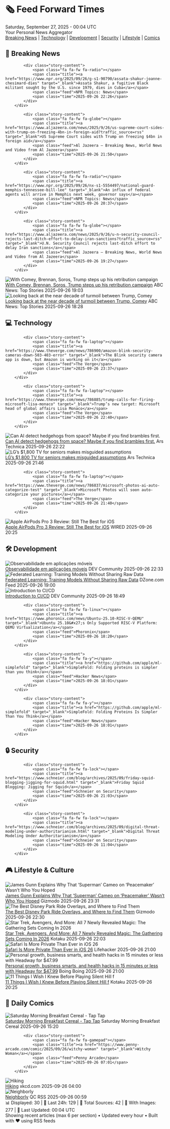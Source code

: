 <!-- Processing 54 RSS feeds at 2025-09-27 00:04:31 UTC -->
<!-- Processing: XKCD -->
<!-- Processing: Penny Arcade -->
<!-- Processing: Poorly Drawn Lines -->
<!-- Processing: Garfield -->
<!-- Processing: Dilbert -->
<!-- Processing: Cyanide & Happiness -->
<!-- Processing: Questionable Content -->
<!-- Processing: Girl Genius -->
<!-- Processing: CNN Breaking News -->
<!-- Processing: BBC World News -->
<!-- Processing: BBC Breaking News -->
<!-- Processing: CBC News -->
<!-- Error processing https://rss.cbc.ca/lineup/topstories.xml: The read operation timed out -->
<!-- Processing: Reuters Top News -->
<!-- Processing: Reuters World News -->
<!-- Processing: Guardian World News -->
<!-- Processing: The Verge -->
<!-- Processing: Ars Technica -->
<!-- Processing: O'Reilly Radar -->
<!-- Processing: Slashdot -->
<!-- Processing: Lobsters Python -->
<!-- Processing: Phoronix Linux News -->
<!-- Processing: DistroWatch -->
<!-- Processing: Linux.com -->
<!-- Processing: GitLab Blog -->
<!-- Processing: The Pragmatic Engineer -->
<!-- Processing: Lifehacker -->
<!-- Processing: Gizmodo -->
<!-- Processing: Boing Boing -->
<!-- Processing: Krebs on Security -->
<!-- Generated 5 new posts out of 29 feeds processed -->
<div class="newspaper-header">
    <h1 class="newspaper-title">🗞️ Feed Forward Times</h1>
    <div class="newspaper-date">Saturday, September 27, 2025 - 00:04 UTC</div>
    <div class="newspaper-subtitle">Your Personal News Aggregator</div>
</div>

<div class="newspaper-nav">
    <a href="#breaking">Breaking News</a> |
    <a href="#tech">Technology</a> |
    <a href="#dev">Development</a> |
    <a href="#security">Security</a> |
    <a href="#lifestyle">Lifestyle</a> |
    <a href="#webcomics">Comics</a>
</div>

<div class="news-section breaking-news" id="breaking">
<h2 class="section-header">🚨 Breaking News</h2>
<div class="stories-container">
<div class="story">
            
            <div class="story-content">
                <span class="fa fa-fw fa-radio"></span>
                <span class="title"><a href="https://www.npr.org/2025/09/26/g-s1-90790/assata-shakur-joanne-chesimard-dies" target="_blank">Assata Shakur, a fugitive Black militant sought by the U.S. since 1979, dies in Cuba</a></span>
                <span class="feed">NPR Topics: News</span>
                <span class="time">2025-09-26 22:26</span>
            </div>
        </div>
<div class="story">
            
            <div class="story-content">
                <span class="fa fa-fw fa-globe"></span>
                <span class="title"><a href="https://www.aljazeera.com/news/2025/9/26/us-supreme-court-sides-with-trump-on-freezing-4bn-in-foreign-aid?traffic_source=rss" target="_blank">US Supreme Court sides with Trump on freezing $4bn in foreign aid</a></span>
                <span class="feed">Al Jazeera – Breaking News, World News and Video from Al Jazeera</span>
                <span class="time">2025-09-26 21:50</span>
            </div>
        </div>
<div class="story">
            
            <div class="story-content">
                <span class="fa fa-fw fa-radio"></span>
                <span class="title"><a href="https://www.npr.org/2025/09/26/nx-s1-5554497/national-guard-memphis-tennessee-bill-lee" target="_blank">An influx of federal agents will arrive in Memphis next week, governor says</a></span>
                <span class="feed">NPR Topics: News</span>
                <span class="time">2025-09-26 20:37</span>
            </div>
        </div>
<div class="story">
            
            <div class="story-content">
                <span class="fa fa-fw fa-globe"></span>
                <span class="title"><a href="https://www.aljazeera.com/news/2025/9/26/u-n-security-council-rejects-last-ditch-effort-to-delay-iran-sanctions?traffic_source=rss" target="_blank">U.N. Security Council rejects last-ditch effort to delay Iran sanctions</a></span>
                <span class="feed">Al Jazeera – Breaking News, World News and Video from Al Jazeera</span>
                <span class="time">2025-09-26 19:27</span>
            </div>
        </div>
<div class="story">
            <img src="https://s.abcnews.com/images/US/doanld-trump-8-epa-gmh-250926_1758900063960_hpMain_4x3t_384.jpg" alt="With Comey, Brennan, Soros, Trump steps up his retribution campaign" class="story-image" loading="lazy" onerror="this.style.display='none'">
            <div class="story-content">
                <span class="fa fa-fw fa-tv"></span>
                <span class="title"><a href="https://abcnews.go.com/US/comey-brennan-soros-trump-steps-retribution-campaign/story?id=125972721" target="_blank">With Comey, Brennan, Soros, Trump steps up his retribution campaign</a></span>
                <span class="feed">ABC News: Top Stories</span>
                <span class="time">2025-09-26 19:03</span>
            </div>
        </div>
<div class="story">
            <img src="https://s.abcnews.com/images/Politics/trump-comey-gty-jef-250926_1758907299024_hpMain_4x3t_384.jpg" alt="Looking back at the near decade of turmoil between Trump, Comey" class="story-image" loading="lazy" onerror="this.style.display='none'">
            <div class="story-content">
                <span class="fa fa-fw fa-tv"></span>
                <span class="title"><a href="https://abcnews.go.com/Politics/back-decade-turmoil-trump-comey/story?id=125970714" target="_blank">Looking back at the near decade of turmoil between Trump, Comey</a></span>
                <span class="feed">ABC News: Top Stories</span>
                <span class="time">2025-09-26 18:28</span>
            </div>
        </div>
</div>
</div>
<div class="news-section tech-news" id="tech">
<h2 class="section-header">💻 Technology</h2>
<div class="stories-container">
<div class="story">
            
            <div class="story-content">
                <span class="fa fa-fw fa-laptop"></span>
                <span class="title"><a href="https://www.theverge.com/news/786900/amazon-blink-security-cameras-down-503-403-error" target="_blank">The Blink security camera app is down, but Amazon is working on it</a></span>
                <span class="feed">The Verge</span>
                <span class="time">2025-09-26 23:37</span>
            </div>
        </div>
<div class="story">
            
            <div class="story-content">
                <span class="fa fa-fw fa-laptop"></span>
                <span class="title"><a href="https://www.theverge.com/news/786885/trump-calls-for-firing-microsoft-lisa-monaco" target="_blank">Trump’s new target: Microsoft head of global affairs Lisa Monaco</a></span>
                <span class="feed">The Verge</span>
                <span class="time">2025-09-26 22:40</span>
            </div>
        </div>
<div class="story">
            <img src="https://cdn.arstechnica.net/wp-content/uploads/2025/09/uk_hedgehog_1-500x500-1758922155.jpg" alt="Can AI detect hedgehogs from space? Maybe if you find brambles first." class="story-image" loading="lazy" onerror="this.style.display='none'">
            <div class="story-content">
                <span class="fa fa-fw fa-cog"></span>
                <span class="title"><a href="https://arstechnica.com/ai/2025/09/can-ai-detect-hedgehogs-from-space-maybe-if-you-find-brambles-first/" target="_blank">Can AI detect hedgehogs from space? Maybe if you find brambles first.</a></span>
                <span class="feed">Ars Technica</span>
                <span class="time">2025-09-26 22:22</span>
            </div>
        </div>
<div class="story">
            <img src="https://cdn.arstechnica.net/wp-content/uploads/2025/09/2509-lg-easytv-1-500x500-1758917141.jpg" alt="LG’s $1,800 TV for seniors makes misguided assumptions" class="story-image" loading="lazy" onerror="this.style.display='none'">
            <div class="story-content">
                <span class="fa fa-fw fa-cog"></span>
                <span class="title"><a href="https://arstechnica.com/gadgets/2025/09/lgs-1800-tv-for-seniors-comes-with-an-upcharge-and-ai-button/" target="_blank">LG’s $1,800 TV for seniors makes misguided assumptions</a></span>
                <span class="feed">Ars Technica</span>
                <span class="time">2025-09-26 21:46</span>
            </div>
        </div>
<div class="story">
            
            <div class="story-content">
                <span class="fa fa-fw fa-laptop"></span>
                <span class="title"><a href="https://www.theverge.com/news/786837/microsoft-photos-ai-auto-categorize-test" target="_blank">Microsoft Photos will soon auto-categorize your pictures</a></span>
                <span class="feed">The Verge</span>
                <span class="time">2025-09-26 21:40</span>
            </div>
        </div>
<div class="story">
            <img src="https://media.wired.com/photos/68d6f512a10e9fa625d46eac/master/pass/Review-%20Apple%20AirPods%20Pro%203.png" alt="Apple AirPods Pro 3 Review: Still The Best for iOS" class="story-image" loading="lazy" onerror="this.style.display='none'">
            <div class="story-content">
                <span class="fa fa-fw fa-bolt"></span>
                <span class="title"><a href="https://www.wired.com/review/apple-airpods-pro-3/" target="_blank">Apple AirPods Pro 3 Review: Still The Best for iOS</a></span>
                <span class="feed">WIRED</span>
                <span class="time">2025-09-26 20:25</span>
            </div>
        </div>
</div>
</div>
<div class="news-section dev-news" id="dev">
<h2 class="section-header">🛠️ Development</h2>
<div class="stories-container">
<div class="story">
            <img src="https://media2.dev.to/dynamic/image/width=800%2Cheight=%2Cfit=scale-down%2Cgravity=auto%2Cformat=auto/https%3A%2F%2Fdev-to-uploads.s3.amazonaws.com%2Fuploads%2Farticles%2Fugi4drjyevhfwwggyxiq.png" alt="Observabilidade em aplicações móveis" class="story-image" loading="lazy" onerror="this.style.display='none'">
            <div class="story-content">
                <span class="fa fa-fw fa-code"></span>
                <span class="title"><a href="https://dev.to/wps13/observabilidade-em-aplicacoes-moveis-2bfi" target="_blank">Observabilidade em aplicações móveis</a></span>
                <span class="feed">DEV Community</span>
                <span class="time">2025-09-26 22:33</span>
            </div>
        </div>
<div class="story">
            <img src="https://dz2cdn1.dzone.com/thumbnail?fid=18662922&w=600" alt="Federated Learning: Training Models Without Sharing Raw Data" class="story-image" loading="lazy" onerror="this.style.display='none'">
            <div class="story-content">
                <span class="fa fa-fw fa-newspaper"></span>
                <span class="title"><a href="https://dzone.com/articles/federated-learning-training-models-without-sharing" target="_blank">Federated Learning: Training Models Without Sharing Raw Data</a></span>
                <span class="feed">DZone.com Feed</span>
                <span class="time">2025-09-26 19:00</span>
            </div>
        </div>
<div class="story">
            <img src="https://media2.dev.to/dynamic/image/width=800%2Cheight=%2Cfit=scale-down%2Cgravity=auto%2Cformat=auto/https%3A%2F%2Fdev-to-uploads.s3.amazonaws.com%2Fuploads%2Farticles%2F2zgmnbtmvl2ylww7691i.png" alt="Introduction to CI/CD" class="story-image" loading="lazy" onerror="this.style.display='none'">
            <div class="story-content">
                <span class="fa fa-fw fa-code"></span>
                <span class="title"><a href="https://dev.to/locnguyenpv/introduction-to-cicd-2nfg" target="_blank">Introduction to CI/CD</a></span>
                <span class="feed">DEV Community</span>
                <span class="time">2025-09-26 18:49</span>
            </div>
        </div>
<div class="story">
            
            <div class="story-content">
                <span class="fa fa-fw fa-linux"></span>
                <span class="title"><a href="https://www.phoronix.com/news/Ubuntu-25.10-RISC-V-QEMU" target="_blank">Ubuntu 25.10&#x27;s Only Supported RISC-V Platform: QEMU Virtualization</a></span>
                <span class="feed">Phoronix</span>
                <span class="time">2025-09-26 18:20</span>
            </div>
        </div>
<div class="story">
            
            <div class="story-content">
                <span class="fa fa-fw fa-y"></span>
                <span class="title"><a href="https://github.com/apple/ml-simplefold" target="_blank">SimpleFold: Folding proteins is simpler than you think</a></span>
                <span class="feed">Hacker News</span>
                <span class="time">2025-09-26 18:01</span>
            </div>
        </div>
<div class="story">
            
            <div class="story-content">
                <span class="fa fa-fw fa-y"></span>
                <span class="title"><a href="https://github.com/apple/ml-simplefold" target="_blank">SimpleFold: Folding Proteins Is Simpler Than You Think</a></span>
                <span class="feed">Hacker News</span>
                <span class="time">2025-09-26 18:01</span>
            </div>
        </div>
</div>
</div>
<div class="news-section security-news" id="security">
<h2 class="section-header">🔒 Security</h2>
<div class="stories-container">
<div class="story">
            
            <div class="story-content">
                <span class="fa fa-fw fa-lock"></span>
                <span class="title"><a href="https://www.schneier.com/blog/archives/2025/09/friday-squid-blogging-jigging-for-squid.html" target="_blank">Friday Squid Blogging: Jigging for Squid</a></span>
                <span class="feed">Schneier on Security</span>
                <span class="time">2025-09-26 21:03</span>
            </div>
        </div>
<div class="story">
            
            <div class="story-content">
                <span class="fa fa-fw fa-lock"></span>
                <span class="title"><a href="https://www.schneier.com/blog/archives/2025/09/digital-threat-modeling-under-authoritarianism.html" target="_blank">Digital Threat Modeling Under Authoritarianism</a></span>
                <span class="feed">Schneier on Security</span>
                <span class="time">2025-09-26 11:04</span>
            </div>
        </div>
</div>
</div>
<div class="news-section lifestyle-news" id="lifestyle">
<h2 class="section-header">🎮 Lifestyle & Culture</h2>
<div class="stories-container">
<div class="story">
            <img src="https://gizmodo.com/app/uploads/2025/09/superman-lex-luthor-dc-studios-1280x853.jpg" alt="James Gunn Explains Why That ‘Superman’ Cameo on ‘Peacemaker’ Wasn’t Who You Hoped" class="story-image" loading="lazy" onerror="this.style.display='none'">
            <div class="story-content">
                <span class="fa fa-fw fa-computer"></span>
                <span class="title"><a href="https://gizmodo.com/james-gunn-explains-why-that-superman-cameo-on-peacemaker-wasnt-who-you-hoped-2000664567" target="_blank">James Gunn Explains Why That ‘Superman’ Cameo on ‘Peacemaker’ Wasn’t Who You Hoped</a></span>
                <span class="feed">Gizmodo</span>
                <span class="time">2025-09-26 23:31</span>
            </div>
        </div>
<div class="story">
            <img src="https://gizmodo.com/app/uploads/2025/09/Tron-Lightcycle-Run-ARES-2-io9-Gizmodo-1280x853.jpg" alt="The Best Disney Park Ride Overlays, and Where to Find Them" class="story-image" loading="lazy" onerror="this.style.display='none'">
            <div class="story-content">
                <span class="fa fa-fw fa-computer"></span>
                <span class="title"><a href="https://gizmodo.com/best-disney-park-overlays-hyperspace-mountain-haunted-mansion-holiday-2000663980" target="_blank">The Best Disney Park Ride Overlays, and Where to Find Them</a></span>
                <span class="feed">Gizmodo</span>
                <span class="time">2025-09-26 22:30</span>
            </div>
        </div>
<div class="story">
            <img src="https://kotaku.com/app/uploads/2025/09/kirkmtg.jpg" alt="Star Trek, Avengers, And More: All 7 Newly Revealed Magic: The Gathering Sets Coming In 2026" class="story-image" loading="lazy" onerror="this.style.display='none'">
            <div class="story-content">
                <span class="fa fa-fw fa-gamepad"></span>
                <span class="title"><a href="https://kotaku.com/magic-gathering-mtg-star-trek-marvel-avengers-2026-sets-2000629313" target="_blank">Star Trek, Avengers, And More: All 7 Newly Revealed Magic: The Gathering Sets Coming In 2026</a></span>
                <span class="feed">Kotaku</span>
                <span class="time">2025-09-26 22:03</span>
            </div>
        </div>
<div class="story">
            <img src="https://lifehacker.com/imagery/articles/01K63MN4S69SSPV6ZSWYZQ9MGJ/hero-image.jpg" alt="Safari Is More Private Than Ever in iOS 26" class="story-image" loading="lazy" onerror="this.style.display='none'">
            <div class="story-content">
                <span class="fa fa-fw fa-life-ring"></span>
                <span class="title"><a href="https://lifehacker.com/tech/safari-privacy-updates-ios-26?utm_medium=RSS" target="_blank">Safari Is More Private Than Ever in iOS 26</a></span>
                <span class="feed">Lifehacker</span>
                <span class="time">2025-09-26 21:00</span>
            </div>
        </div>
<div class="story">
            <img src="https://i0.wp.com/boingboing.net/wp-content/uploads/2025/09/Curiosity-Stream-Standard-Plan-1.png?fit=2250%2C1500&amp;quality=55&amp;ssl=1" alt="Personal growth, business smarts, and health hacks in 15 minutes or less with Headway for $47.99" class="story-image" loading="lazy" onerror="this.style.display='none'">
            <div class="story-content">
                <span class="fa fa-fw fa-arrow-right"></span>
                <span class="title"><a href="https://boingboing.net/2025/09/26/personal-growth-business-smarts-and-health-hacks-in-15-minutes-or-less-with-headway-for-47-99.html" target="_blank">Personal growth, business smarts, and health hacks in 15 minutes or less with Headway for $47.99</a></span>
                <span class="feed">Boing Boing</span>
                <span class="time">2025-09-26 21:00</span>
            </div>
        </div>
<div class="story">
            <img src="https://kotaku.com/app/uploads/2025/09/mainoption3.jpg" alt="11 Things I Wish I Knew Before Playing Silent Hill f" class="story-image" loading="lazy" onerror="this.style.display='none'">
            <div class="story-content">
                <span class="fa fa-fw fa-gamepad"></span>
                <span class="title"><a href="https://kotaku.com/silent-hill-f-combat-omamori-sanity-stamina-2000629306" target="_blank">11 Things I Wish I Knew Before Playing Silent Hill f</a></span>
                <span class="feed">Kotaku</span>
                <span class="time">2025-09-26 20:25</span>
            </div>
        </div>
</div>
</div>
<div class="news-section webcomics-section" id="webcomics">
<h2 class="section-header">🎨 Daily Comics</h2>
<div class="stories-container">
<div class="story">
            <img src="https://www.smbc-comics.com/comics/1758680234-20250926.png" alt="Saturday Morning Breakfast Cereal - Tap Tap" class="story-image" loading="lazy" onerror="this.style.display='none'">
            <div class="story-content">
                <span class="fa fa-fw fa-smile"></span>
                <span class="title"><a href="https://www.smbc-comics.com/comic/tap-tap" target="_blank">Saturday Morning Breakfast Cereal - Tap Tap</a></span>
                <span class="feed">Saturday Morning Breakfast Cereal</span>
                <span class="time">2025-09-26 15:20</span>
            </div>
        </div>
<div class="story">
            
            <div class="story-content">
                <span class="fa fa-fw fa-gamepad"></span>
                <span class="title"><a href="https://www.penny-arcade.com/comic/2025/09/26/witchy-woman" target="_blank">Witchy Woman</a></span>
                <span class="feed">Penny Arcade</span>
                <span class="time">2025-09-26 07:01</span>
            </div>
        </div>
<div class="story">
            <img src="https://imgs.xkcd.com/comics/hiking.png" alt="Hiking" class="story-image" loading="lazy" onerror="this.style.display='none'">
            <div class="story-content">
                <span class="fa fa-fw fa-laugh"></span>
                <span class="title"><a href="https://xkcd.com/3147/" target="_blank">Hiking</a></span>
                <span class="feed">xkcd.com</span>
                <span class="time">2025-09-26 04:00</span>
            </div>
        </div>
<div class="story">
            <img src="http://www.questionablecontent.net/comics/5666.png" alt="Neighborly" class="story-image" loading="lazy" onerror="this.style.display='none'">
            <div class="story-content">
                <span class="fa fa-fw fa-music"></span>
                <span class="title"><a href="http://questionablecontent.net/view.php?comic=5666" target="_blank">Neighborly</a></span>
                <span class="feed">QC RSS</span>
                <span class="time">2025-09-26 00:59</span>
            </div>
        </div>
</div>
</div>

<div class="newspaper-footer">
    <div class="stats">
        📊 Displayed: 30 | 📅 Last 24h: 129 | 📡 Total Sources: 42 | 📸 With Images: 277 |
        🔄 Last Updated: 00:04 UTC
    </div>
    <div class="footer-note">
        Showing recent articles (max 6 per section) • Updated every hour • Built with ❤️ using RSS feeds
    </div>
</div>
